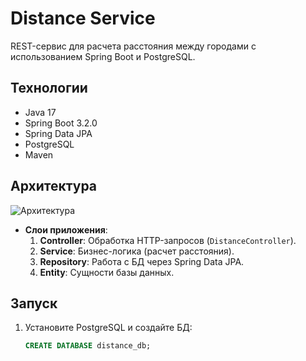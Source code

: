 # Distance Service

REST-сервис для расчета расстояния между городами с использованием Spring Boot и PostgreSQL.

## Технологии
- Java 17
- Spring Boot 3.2.0
- Spring Data JPA
- PostgreSQL
- Maven

## Архитектура
![Архитектура](architecture.png) <!-- Если есть диаграмма -->

- **Слои приложения**:
  1. **Controller**: Обработка HTTP-запросов (`DistanceController`).
  2. **Service**: Бизнес-логика (расчет расстояния).
  3. **Repository**: Работа с БД через Spring Data JPA.
  4. **Entity**: Сущности базы данных.

## Запуск
1. Установите PostgreSQL и создайте БД:
   ```sql
   CREATE DATABASE distance_db;
